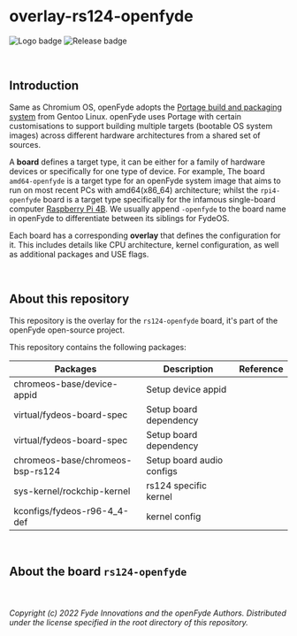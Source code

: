# overlay-rs124-openfyde

![Logo badge](https://img.shields.io/endpoint?url=https%3A%2F%2Fopenfyde-badge-wivuxrq8xzvh.runkit.sh%2F) ![Release badge](https://img.shields.io/github/v/release/openFyde/overlay-rs124-openfyde?label=latest%20release%20image)

<br>

## Introduction
Same as Chromium OS, openFyde adopts the [Portage build and packaging system](https://wiki.gentoo.org/wiki/Portage) from Gentoo Linux. openFyde uses Portage with certain customisations to support building multiple targets (bootable OS system images) across different hardware architectures from a shared set of sources.

A **board** defines a target type, it can be either for a family of hardware devices or specifically for one type of device. For example, The board `amd64-openfyde` is a target type for an openFyde system image that aims to run on most recent PCs with amd64(x86_64) architecture; whilst the `rpi4-openfyde` board is a target type specifically for the infamous single-board computer [Raspberry Pi 4B](https://www.raspberrypi.com/products/raspberry-pi-4-model-b/). We usually append `-openfyde` to the board name in openFyde to differentiate between its siblings for FydeOS. 

Each board has a corresponding **overlay** that defines the configuration for it. This includes details like CPU architecture, kernel configuration, as well as additional packages and USE flags.

<br>

## About this repository
This repository is the overlay for the `rs124-openfyde` board, it's part of the openFyde open-source project.

This repository contains the following packages:

| Packages                         | Description		| Reference |
|----------------------------------|----------------------------|-----------|
| chromeos-base/device-appid       | Setup device appid         |           |
| virtual/fydeos-board-spec        | Setup board dependency     |           |
| virtual/fydeos-board-spec        | Setup board dependency     |           |
| chromeos-base/chromeos-bsp-rs124 | Setup board audio configs  |           |
| sys-kernel/rockchip-kernel       | rs124 specific kernel      |           |
| kconfigs/fydeos-r96-4_4-def      | kernel config              |	    |

<br>

## About the board `rs124-openfyde`

<br>

###### Copyright (c) 2022 Fyde Innovations and the openFyde Authors. Distributed under the license specified in the root directory of this repository.
